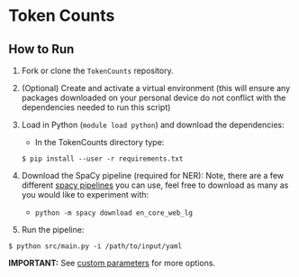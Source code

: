 # Token Counts
## How to Run
1. Fork or clone the `TokenCounts` repository.
2. (Optional) Create and activate a virtual environment (this will ensure any packages downloaded on your personal device do not conflict with the dependencies needed to run this script)
3. Load in Python (`module load python`) and download the dependencies:
    - In the TokenCounts directory type:
    ```
    $ pip install --user -r requirements.txt
    ```

4. Download the SpaCy pipeline (required for NER): Note, there are a few different [spacy pipelines](https://spacy.io/usage/v3) you can use, feel free to download as many as you would like to experiment with:
    - `python -m spacy download en_core_web_lg`

5. Run the pipeline:
  ```
  $ python src/main.py -i /path/to/input/yaml
  ```
**IMPORTANT:** See [custom parameters](https://github.com/miielab/miienlp/blob/main/documentation/developer_documentation/tokenCounts.md) for more options.

